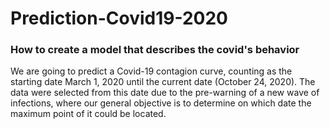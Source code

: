 # Prediction-Covid19-2020
### How to create a model that describes the covid's behavior
We are going to predict a Covid-19 contagion curve, counting as the starting date March 1, 2020 until the current date (October 24, 2020). The data were selected from this date due to the pre-warning of a new wave of infections, where our general objective is to determine on which date the maximum point of it could be located.

